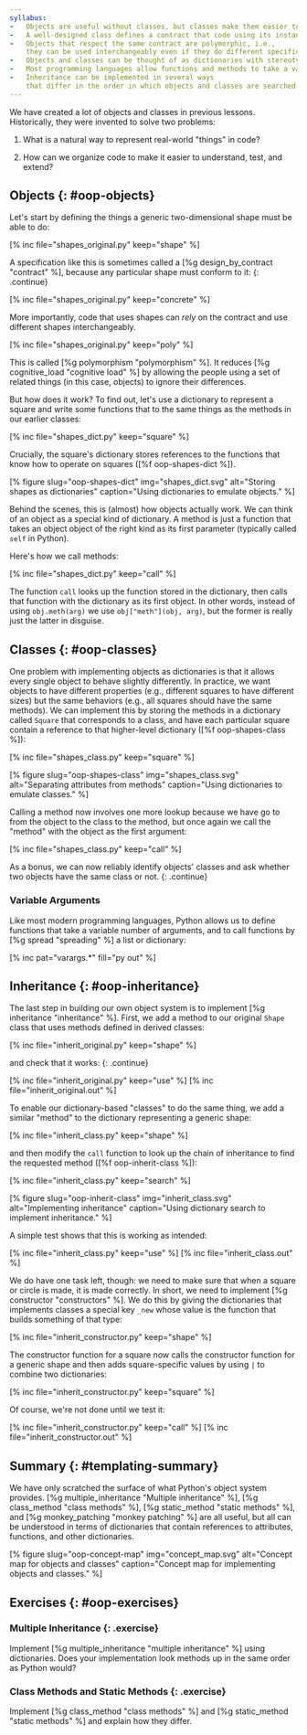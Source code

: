 ```yaml
---
syllabus:
-   Objects are useful without classes, but classes make them easier to understand.
-   A well-designed class defines a contract that code using its instances can rely on.
-   Objects that respect the same contract are polymorphic, i.e.,
    they can be used interchangeably even if they do different specific things.
-   Objects and classes can be thought of as dictionaries with stereotyped behavior.
-   Most programming languages allow functions and methods to take a variable number of arguments.
-   Inheritance can be implemented in several ways
    that differ in the order in which objects and classes are searched for methods.
---
```


We have created a lot of objects and classes in previous lessons.
Historically,
they were invented to solve two problems:

1.  What is a natural way to represent real-world "things" in code?

2.  How can we organize code to make it easier to understand, test, and extend?

## Objects {: #oop-objects}

Let's start by defining the things a generic two-dimensional shape must be able to do:

[% inc file="shapes_original.py" keep="shape" %]

A specification like this is sometimes called a [%g design_by_contract "contract" %],
because any particular shape must conform to it:
{: .continue}

[% inc file="shapes_original.py" keep="concrete" %]

More importantly,
code that uses shapes can *rely* on the contract
and use different shapes interchangeably.

[% inc file="shapes_original.py" keep="poly" %]

This is called [%g polymorphism "polymorphism" %].
It reduces [%g cognitive_load "cognitive load" %]
by allowing the people using a set of related things (in this case, objects)
to ignore their differences.

But how does it work?
To find out,
let's use a dictionary to represent a square
and write some functions that to
the same things as the methods in our earlier classes:

[% inc file="shapes_dict.py" keep="square" %]

Crucially,
the square's dictionary stores references to
the functions that know how to operate on squares ([%f oop-shapes-dict %]).

[% figure
   slug="oop-shapes-dict"
   img="shapes_dict.svg"
   alt="Storing shapes as dictionaries"
   caption="Using dictionaries to emulate objects."
%]

Behind the scenes,
this is (almost) how objects actually work.
We can think of an object as a special kind of dictionary.
A method is just a function that takes an object object of the right kind as its first parameter
(typically called `self` in Python).

Here's how we call methods:

[% inc file="shapes_dict.py" keep="call" %]

The function `call` looks up the function stored in the dictionary,
then calls that function with the dictionary as its first object.
In other words,
instead of using `obj.meth(arg)` we use `obj["meth"](obj, arg)`,
but the former is really just the latter in disguise.

## Classes {: #oop-classes}

One problem with implementing objects as dictionaries is that
it allows every single object to behave slightly differently.
In practice,
we want objects to have different properties
(e.g., different squares to have different sizes)
but the same behaviors
(e.g., all squares should have the same methods).
We can implement this by storing the methods in a dictionary called `Square`
that corresponds to a class,
and have each particular square contain a reference to that higher-level dictionary
([%f oop-shapes-class %]):

[% inc file="shapes_class.py" keep="square" %]

[% figure
   slug="oop-shapes-class"
   img="shapes_class.svg"
   alt="Separating attributes from methods"
   caption="Using dictionaries to emulate classes."
%]

Calling a method now involves one more lookup
because we have go to from the object to the class to the method,
but once again we call the "method" with the object as the first argument:

[% inc file="shapes_class.py" keep="call" %]

As a bonus,
we can now reliably identify objects' classes
and ask whether two objects have the same class or not.
{: .continue}

<div class="callout" markdown="1">

### Variable Arguments

Like most modern programming languages,
Python allows us to define functions that take a variable number of arguments,
and to call functions by [%g spread "spreading" %] a list or dictionary:

[% inc pat="varargs.*" fill="py out" %]

</div>

## Inheritance {: #oop-inheritance}

The last step in building our own object system is to implement [%g inheritance "inheritance" %].
First,
we add a method to our original `Shape` class that uses methods defined in derived classes:

[% inc file="inherit_original.py" keep="shape" %]

and check that it works:
{: .continue}

[% inc file="inherit_original.py" keep="use" %]
[% inc file="inherit_original.out" %]

To enable our dictionary-based "classes" to do the same thing,
we add a similar "method" to the dictionary representing a generic shape:

[% inc file="inherit_class.py" keep="shape" %]

and then modify the `call` function to look up the chain of inheritance
to find the requested method ([%f oop-inherit-class %]):

[% inc file="inherit_class.py" keep="search" %]

[% figure
   slug="oop-inherit-class"
   img="inherit_class.svg"
   alt="Implementing inheritance"
   caption="Using dictionary search to implement inheritance."
%]

A simple test shows that this is working as intended:

[% inc file="inherit_class.py" keep="use" %]
[% inc file="inherit_class.out" %]

We do have one task left, though:
we need to make sure that when a square or circle is made,
it is made correctly.
In short, we need to implement [%g constructor "constructors" %].
We do this by giving the dictionaries that implements classes
a special key `_new`
whose value is the function that builds something of that type:

[% inc file="inherit_constructor.py" keep="shape" %]

The constructor function for a square now calls
the constructor function for a generic shape
and then adds square-specific values by using `|` to combine two dictionaries:

[% inc file="inherit_constructor.py" keep="square" %]

Of course,
we're not done until we test it:

[% inc file="inherit_constructor.py" keep="call" %]
[% inc file="inherit_constructor.out" %]

## Summary {: #templating-summary}

We have only scratched the surface of what Python's object system provides.
[%g multiple_inheritance "Multiple inheritance" %],
[%g class_method "class methods" %],
[%g static_method "static methods" %],
and [%g monkey_patching "monkey patching" %] are all useful,
but all can be understood in terms of dictionaries
that contain references to attributes, functions, and other dictionaries.

[% figure
   slug="oop-concept-map"
   img="concept_map.svg"
   alt="Concept map for objects and classes"
   caption="Concept map for implementing objects and classes."
%]

## Exercises {: #oop-exercises}

### Multiple Inheritance {: .exercise}

Implement [%g multiple_inheritance "multiple inheritance" %] using dictionaries.
Does your implementation look methods up in the same order as Python would?

### Class Methods and Static Methods {: .exercise}

Implement [%g class_method "class methods" %] and [%g static_method "static methods" %]
and explain how they differ.
